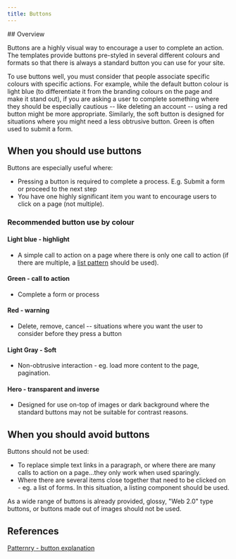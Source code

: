 ```yaml
---
title: Buttons
---
```

<div class="jumpnav"></div>
## Overview

Buttons are a highly visual way to encourage a user to complete an action. The templates provide buttons pre-styled in several different colours and formats so that there is always a standard button you can use for your site.

To use buttons well, you must consider that people associate specific colours with specific actions. For example, while the default button colour is light blue (to differentiate it from the branding colours on the page and make it stand out), if you are asking a user to complete something where they should be especially cautious -- like deleting an account -- using a red button might be more appropriate. Similarly, the soft button is designed for situations where you might need a less obtrusive button. Green is often used to submit a form.

## When you should use buttons

Buttons are especially useful where:

* Pressing a button is required to complete a process. E.g. Submit a form or proceed to the next step
* You have one highly significant item you want to encourage users to click on a page (not multiple).

### Recommended button use by colour

#### Light blue - highlight

* A simple call to action on a page where there is only one call to action (if there are multiple, a [list pattern](../listings) should be used).

#### Green - call to action

* Complete a form or process

#### Red - warning

* Delete, remove, cancel -- situations where you want the user to consider before they press a button

#### Light Gray - Soft

* Non-obtrusive interaction - eg. load more content to the page, pagination.

#### Hero - transparent and inverse

* Designed for use on-top of images or dark background where the standard buttons may not be suitable for contrast reasons.

## When you should avoid buttons
Buttons should not be used:

* To replace simple text links in a paragraph, or where there are many calls to action on a page...they only work when used sparingly.
* Where there are several items close together that need to be clicked on - eg. a list of forms. In this situation, a listing component should be used.

As a wide range of buttons is already provided, glossy, "Web 2.0" type buttons, or buttons made out of images should not be used.

## References

[Patternry - button explanation](http://patternry.com/p=primary-secondary-actions/)